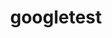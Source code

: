 ---
title: "googletest"
layout: cache
categories: [package, develop]
meta: {"compilers": ["gcc@11.4.0", "gcc@13.2.0"], "num_specs": 25, "num_specs_by_stack": {"e4s": 13, "ml-linux-x86_64-rocm": 12, "root": 25}, "oss": ["ubuntu22.04", "ubuntu24.04"], "platforms": ["linux"], "stacks": ["e4s", "ml-linux-x86_64-rocm", "root"], "targets": ["x86_64_v3"], "versions": ["1.15.2"]}
spec_details: [{"compiler": "gcc@11.4.0", "hash": "2e7jlmd36o3d6pr5v7or7gsl3rzslmvh", "os": "ubuntu22.04", "platform": "linux", "size": "-", "stacks": ["e4s", "root"], "target": "x86_64_v3", "variants": ["~absl", "build_system=cmake", "build_type=Release", "cxxstd=14", "generator=make", "+gmock", "~ipo", "+pthreads", "+shared"], "versions": ["1.15.2"]}, {"compiler": "gcc@11.4.0", "hash": "4gbcwxhvubnrt5uyenxkitx65ffbrglq", "os": "ubuntu22.04", "platform": "linux", "size": "-", "stacks": ["e4s", "root"], "target": "x86_64_v3", "variants": ["~absl", "build_system=cmake", "build_type=Release", "cxxstd=14", "generator=make", "+gmock", "~ipo", "+pthreads", "+shared"], "versions": ["1.15.2"]}, {"compiler": "gcc@11.4.0", "hash": "4o5oc5x4fogx55ejxjdt75i53q2jcwvg", "os": "ubuntu22.04", "platform": "linux", "size": "-", "stacks": ["e4s", "root"], "target": "x86_64_v3", "variants": ["~absl", "build_system=cmake", "build_type=Release", "cxxstd=14", "generator=make", "+gmock", "~ipo", "+pthreads", "+shared"], "versions": ["1.15.2"]}, {"compiler": "gcc@11.4.0", "hash": "4yrzw7utk2y55bkdoqeduirdsaeww72l", "os": "ubuntu22.04", "platform": "linux", "size": "-", "stacks": ["e4s", "root"], "target": "x86_64_v3", "variants": ["~absl", "build_system=cmake", "build_type=Release", "cxxstd=14", "generator=make", "+gmock", "~ipo", "+pthreads", "+shared"], "versions": ["1.15.2"]}, {"compiler": "gcc@11.4.0", "hash": "5wgxos5jth32fg2wotkw2jovhoxvvnoj", "os": "ubuntu22.04", "platform": "linux", "size": "-", "stacks": ["e4s", "root"], "target": "x86_64_v3", "variants": ["~absl", "build_system=cmake", "build_type=Release", "cxxstd=14", "generator=make", "+gmock", "~ipo", "+pthreads", "+shared"], "versions": ["1.15.2"]}, {"compiler": "gcc@11.4.0", "hash": "6qqactdr6wdgsdeji7elq6tcru7bokxg", "os": "ubuntu22.04", "platform": "linux", "size": "-", "stacks": ["e4s", "root"], "target": "x86_64_v3", "variants": ["~absl", "build_system=cmake", "build_type=Release", "cxxstd=14", "generator=make", "+gmock", "~ipo", "+pthreads", "+shared"], "versions": ["1.15.2"]}, {"compiler": "gcc@11.4.0", "hash": "al5bef3inuis4prnymgq2d6dylasi4im", "os": "ubuntu22.04", "platform": "linux", "size": "-", "stacks": ["e4s", "root"], "target": "x86_64_v3", "variants": ["~absl", "build_system=cmake", "build_type=Release", "cxxstd=14", "generator=make", "+gmock", "~ipo", "+pthreads", "+shared"], "versions": ["1.15.2"]}, {"compiler": "gcc@11.4.0", "hash": "cajiu2cyeky3jmobyloixtv73w4d6u7v", "os": "ubuntu22.04", "platform": "linux", "size": "-", "stacks": ["e4s", "root"], "target": "x86_64_v3", "variants": ["~absl", "build_system=cmake", "build_type=Release", "cxxstd=14", "generator=make", "+gmock", "~ipo", "+pthreads", "+shared"], "versions": ["1.15.2"]}, {"compiler": "gcc@13.2.0", "hash": "cvane2aof2ifccphyllvvfd6ls3fsny5", "os": "ubuntu24.04", "platform": "linux", "size": "-", "stacks": ["ml-linux-x86_64-rocm", "root"], "target": "x86_64_v3", "variants": ["~absl", "build_system=cmake", "build_type=Release", "cxxstd=14", "generator=make", "+gmock", "~ipo", "+pthreads", "+shared"], "versions": ["1.15.2"]}, {"compiler": "gcc@11.4.0", "hash": "es5qt5u6b7a3zksvekj2lb46zbo3j4t7", "os": "ubuntu22.04", "platform": "linux", "size": "-", "stacks": ["e4s", "root"], "target": "x86_64_v3", "variants": ["~absl", "build_system=cmake", "build_type=Release", "cxxstd=14", "generator=make", "+gmock", "~ipo", "+pthreads", "+shared"], "versions": ["1.15.2"]}, {"compiler": "gcc@13.2.0", "hash": "gxat5osobk2z5orx3przcxjqcipbb43m", "os": "ubuntu24.04", "platform": "linux", "size": "-", "stacks": ["ml-linux-x86_64-rocm", "root"], "target": "x86_64_v3", "variants": ["~absl", "build_system=cmake", "build_type=Release", "cxxstd=14", "generator=make", "+gmock", "~ipo", "+pthreads", "+shared"], "versions": ["1.15.2"]}, {"compiler": "gcc@11.4.0", "hash": "hkyaqqgj7mkx3pberwo6tqum72ttu6ry", "os": "ubuntu22.04", "platform": "linux", "size": "-", "stacks": ["e4s", "root"], "target": "x86_64_v3", "variants": ["~absl", "build_system=cmake", "build_type=Release", "cxxstd=14", "generator=make", "+gmock", "~ipo", "+pthreads", "+shared"], "versions": ["1.15.2"]}, {"compiler": "gcc@13.2.0", "hash": "jrcofy7zicyfhf2shgyp72i7qv6br5n4", "os": "ubuntu24.04", "platform": "linux", "size": "-", "stacks": ["ml-linux-x86_64-rocm", "root"], "target": "x86_64_v3", "variants": ["~absl", "build_system=cmake", "build_type=Release", "cxxstd=14", "generator=make", "+gmock", "~ipo", "+pthreads", "+shared"], "versions": ["1.15.2"]}, {"compiler": "gcc@11.4.0", "hash": "jrvtyezyx7kdul7ed2pyu6k5aeq4l6y4", "os": "ubuntu22.04", "platform": "linux", "size": "-", "stacks": ["e4s", "root"], "target": "x86_64_v3", "variants": ["~absl", "build_system=cmake", "build_type=Release", "cxxstd=14", "generator=make", "+gmock", "~ipo", "+pthreads", "+shared"], "versions": ["1.15.2"]}, {"compiler": "gcc@13.2.0", "hash": "jyisr5w4ptk2vpjgk54utm4hdmcvmi2m", "os": "ubuntu24.04", "platform": "linux", "size": "-", "stacks": ["ml-linux-x86_64-rocm", "root"], "target": "x86_64_v3", "variants": ["~absl", "build_system=cmake", "build_type=Release", "cxxstd=14", "generator=make", "+gmock", "~ipo", "+pthreads", "+shared"], "versions": ["1.15.2"]}, {"compiler": "gcc@13.2.0", "hash": "kdtvbch2ipiumzmep3rv6ryjp6eajxz6", "os": "ubuntu24.04", "platform": "linux", "size": "-", "stacks": ["ml-linux-x86_64-rocm", "root"], "target": "x86_64_v3", "variants": ["~absl", "build_system=cmake", "build_type=Release", "cxxstd=14", "generator=make", "+gmock", "~ipo", "+pthreads", "+shared"], "versions": ["1.15.2"]}, {"compiler": "gcc@13.2.0", "hash": "koqeljdtncwqfigt4kv3n3ycstpbpjql", "os": "ubuntu24.04", "platform": "linux", "size": "-", "stacks": ["ml-linux-x86_64-rocm", "root"], "target": "x86_64_v3", "variants": ["~absl", "build_system=cmake", "build_type=Release", "cxxstd=14", "generator=make", "+gmock", "~ipo", "+pthreads", "+shared"], "versions": ["1.15.2"]}, {"compiler": "gcc@11.4.0", "hash": "l7dk6bw2vuzrskrqerfk4odnen3lzunl", "os": "ubuntu22.04", "platform": "linux", "size": "-", "stacks": ["e4s", "root"], "target": "x86_64_v3", "variants": ["~absl", "build_system=cmake", "build_type=Release", "cxxstd=14", "generator=make", "+gmock", "~ipo", "+pthreads", "+shared"], "versions": ["1.15.2"]}, {"compiler": "gcc@13.2.0", "hash": "ohtebm44lgimnhc2cgofacp7wc4xsaou", "os": "ubuntu24.04", "platform": "linux", "size": "-", "stacks": ["ml-linux-x86_64-rocm", "root"], "target": "x86_64_v3", "variants": ["~absl", "build_system=cmake", "build_type=Release", "cxxstd=14", "generator=make", "+gmock", "~ipo", "+pthreads", "+shared"], "versions": ["1.15.2"]}, {"compiler": "gcc@13.2.0", "hash": "oi3vl2cpoygrmf76lhbddpsq44knwrvl", "os": "ubuntu24.04", "platform": "linux", "size": "-", "stacks": ["ml-linux-x86_64-rocm", "root"], "target": "x86_64_v3", "variants": ["~absl", "build_system=cmake", "build_type=Release", "cxxstd=14", "generator=make", "+gmock", "~ipo", "+pthreads", "+shared"], "versions": ["1.15.2"]}, {"compiler": "gcc@11.4.0", "hash": "r5tmus7tc6tjgth7u3rpyww4orycscza", "os": "ubuntu22.04", "platform": "linux", "size": "-", "stacks": ["e4s", "root"], "target": "x86_64_v3", "variants": ["~absl", "build_system=cmake", "build_type=Release", "cxxstd=14", "generator=make", "+gmock", "~ipo", "+pthreads", "+shared"], "versions": ["1.15.2"]}, {"compiler": "gcc@13.2.0", "hash": "rp4feciun42j56cl5nxcj2rmgnoky34r", "os": "ubuntu24.04", "platform": "linux", "size": "-", "stacks": ["ml-linux-x86_64-rocm", "root"], "target": "x86_64_v3", "variants": ["~absl", "build_system=cmake", "build_type=Release", "cxxstd=14", "generator=make", "+gmock", "~ipo", "+pthreads", "+shared"], "versions": ["1.15.2"]}, {"compiler": "gcc@13.2.0", "hash": "vekz3lv5nvwq3hn5kkn3vybx2qc5grxk", "os": "ubuntu24.04", "platform": "linux", "size": "-", "stacks": ["ml-linux-x86_64-rocm", "root"], "target": "x86_64_v3", "variants": ["~absl", "build_system=cmake", "build_type=Release", "cxxstd=14", "generator=make", "+gmock", "~ipo", "+pthreads", "+shared"], "versions": ["1.15.2"]}, {"compiler": "gcc@13.2.0", "hash": "xwndfa7rhbrpiuazbhftramoeixw42mz", "os": "ubuntu24.04", "platform": "linux", "size": "-", "stacks": ["ml-linux-x86_64-rocm", "root"], "target": "x86_64_v3", "variants": ["~absl", "build_system=cmake", "build_type=Release", "cxxstd=14", "generator=make", "+gmock", "~ipo", "+pthreads", "+shared"], "versions": ["1.15.2"]}, {"compiler": "gcc@13.2.0", "hash": "ylgg467ts6py36u3qzn75jtw5g2ty4ym", "os": "ubuntu24.04", "platform": "linux", "size": "-", "stacks": ["ml-linux-x86_64-rocm", "root"], "target": "x86_64_v3", "variants": ["~absl", "build_system=cmake", "build_type=Release", "cxxstd=14", "generator=make", "+gmock", "~ipo", "+pthreads", "+shared"], "versions": ["1.15.2"]}]
---